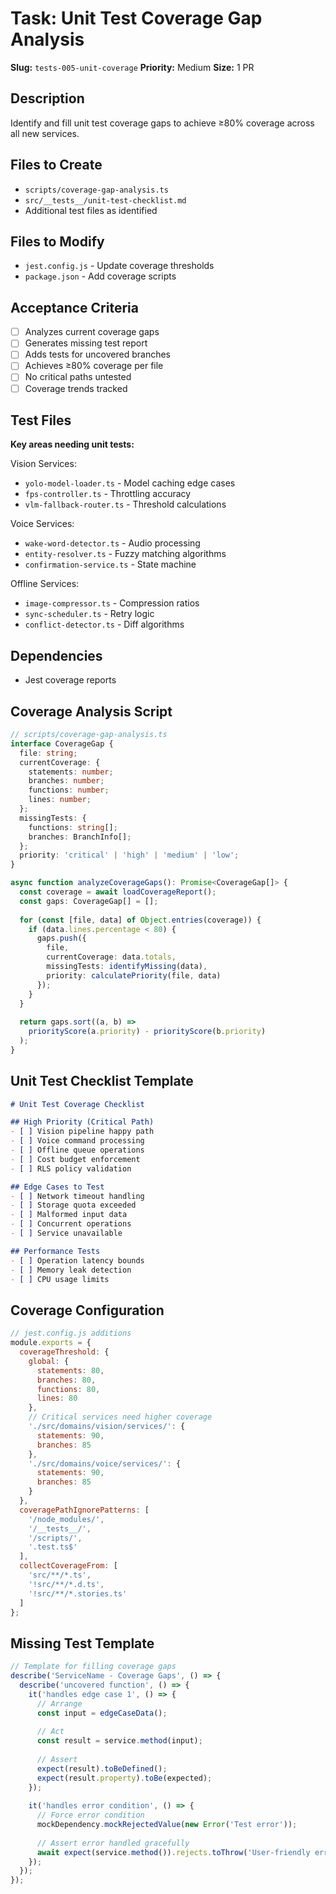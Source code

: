 # Task: Unit Test Coverage Gap Analysis

**Slug:** `tests-005-unit-coverage`
**Priority:** Medium
**Size:** 1 PR

## Description
Identify and fill unit test coverage gaps to achieve ≥80% coverage across all new services.

## Files to Create
- `scripts/coverage-gap-analysis.ts`
- `src/__tests__/unit-test-checklist.md`
- Additional test files as identified

## Files to Modify
- `jest.config.js` - Update coverage thresholds
- `package.json` - Add coverage scripts

## Acceptance Criteria
- [ ] Analyzes current coverage gaps
- [ ] Generates missing test report
- [ ] Adds tests for uncovered branches
- [ ] Achieves ≥80% coverage per file
- [ ] No critical paths untested
- [ ] Coverage trends tracked

## Test Files
**Key areas needing unit tests:**

Vision Services:
- `yolo-model-loader.ts` - Model caching edge cases
- `fps-controller.ts` - Throttling accuracy
- `vlm-fallback-router.ts` - Threshold calculations

Voice Services:
- `wake-word-detector.ts` - Audio processing
- `entity-resolver.ts` - Fuzzy matching algorithms
- `confirmation-service.ts` - State machine

Offline Services:
- `image-compressor.ts` - Compression ratios
- `sync-scheduler.ts` - Retry logic
- `conflict-detector.ts` - Diff algorithms

## Dependencies
- Jest coverage reports

## Coverage Analysis Script
```typescript
// scripts/coverage-gap-analysis.ts
interface CoverageGap {
  file: string;
  currentCoverage: {
    statements: number;
    branches: number;
    functions: number;
    lines: number;
  };
  missingTests: {
    functions: string[];
    branches: BranchInfo[];
  };
  priority: 'critical' | 'high' | 'medium' | 'low';
}

async function analyzeCoverageGaps(): Promise<CoverageGap[]> {
  const coverage = await loadCoverageReport();
  const gaps: CoverageGap[] = [];
  
  for (const [file, data] of Object.entries(coverage)) {
    if (data.lines.percentage < 80) {
      gaps.push({
        file,
        currentCoverage: data.totals,
        missingTests: identifyMissing(data),
        priority: calculatePriority(file, data)
      });
    }
  }
  
  return gaps.sort((a, b) => 
    priorityScore(a.priority) - priorityScore(b.priority)
  );
}
```

## Unit Test Checklist Template
```markdown
# Unit Test Coverage Checklist

## High Priority (Critical Path)
- [ ] Vision pipeline happy path
- [ ] Voice command processing
- [ ] Offline queue operations
- [ ] Cost budget enforcement
- [ ] RLS policy validation

## Edge Cases to Test
- [ ] Network timeout handling
- [ ] Storage quota exceeded
- [ ] Malformed input data
- [ ] Concurrent operations
- [ ] Service unavailable

## Performance Tests
- [ ] Operation latency bounds
- [ ] Memory leak detection
- [ ] CPU usage limits
```

## Coverage Configuration
```javascript
// jest.config.js additions
module.exports = {
  coverageThreshold: {
    global: {
      statements: 80,
      branches: 80,
      functions: 80,
      lines: 80
    },
    // Critical services need higher coverage
    './src/domains/vision/services/': {
      statements: 90,
      branches: 85
    },
    './src/domains/voice/services/': {
      statements: 90,
      branches: 85
    }
  },
  coveragePathIgnorePatterns: [
    '/node_modules/',
    '/__tests__/',
    '/scripts/',
    '.test.ts$'
  ],
  collectCoverageFrom: [
    'src/**/*.ts',
    '!src/**/*.d.ts',
    '!src/**/*.stories.ts'
  ]
};
```

## Missing Test Template
```typescript
// Template for filling coverage gaps
describe('ServiceName - Coverage Gaps', () => {
  describe('uncovered function', () => {
    it('handles edge case 1', () => {
      // Arrange
      const input = edgeCaseData();
      
      // Act
      const result = service.method(input);
      
      // Assert
      expect(result).toBeDefined();
      expect(result.property).toBe(expected);
    });
    
    it('handles error condition', () => {
      // Force error condition
      mockDependency.mockRejectedValue(new Error('Test error'));
      
      // Assert error handled gracefully
      await expect(service.method()).rejects.toThrow('User-friendly error');
    });
  });
});
```